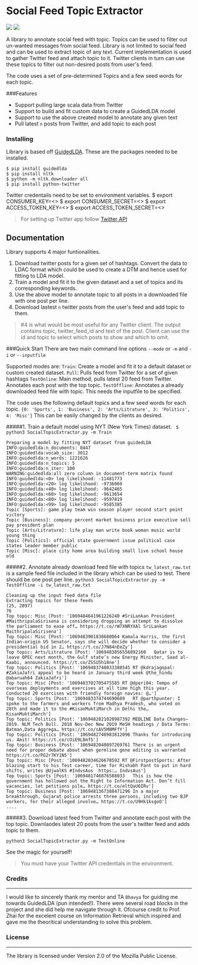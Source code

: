# Social Feed Topic Extractor

![](https://img.shields.io/github/tag/pandao/editor.md.svg) ![](https://img.shields.io/github/release/pandao/editor.md.svg)

A library to annotate social feed with topic. Topics can be used to filter out un-wanted messages from social feed. Library is not limited to social feed and can be used to extract topic of any text. Current implementation is used to gather Twitter feed and attach topic to it. Twitter clients in turn can use these topics to filter out non-desired posts from user's feed.

The code uses a set of pre-determined Topics and a few seed words for each topic.


###Features
- Support pulling large scala data from Twitter
- Support to build and fit custom data to create a GuidedLDA model
- Support to use the above created model to annotate any given text
- Pull latest `n` posts from Twitter, and add topic to each post

### Installing
Library is based off [GuidedLDA](http://github.com/vi3k6i5/GuidedLDA "GuidedLDA"). These are the packages needed to be installed.

    $ pip install guidedlda
    $ pip install nltk
    $ python -m nltk.downloader all
    $ pip install python-twitter

Twitter credentails need to be set to environment variables.
    $ export CONSUMER_KEY=<>
    $ export CONSUMER_SECRET=<>
    $ export ACCESS_TOKEN_KEY=<>
    $ export ACCESS_TOKEN_SECRET=<>

> For setting up Twitter app follow [Twitter API](https://developer.twitter.com/en/docs/basics/authentication/guides/access-tokens.html "Twitter API")

## Documentation
Library supports 4 major funtionalities.
1. Download twitter posts for a given set of hashtags. Convert the data to LDAC format which could be used to create a DTM and hence used for fitting to LDA model.
2. Train a model and fit it to the given dataset and a set of topics and its corresponding keywords.
3. Use the above model to annotate topic to all posts in a downloaded file with one post per line.
4. Download lastest `n` twitter posts from the user's feed and add topic to them.

 >  \#4 is what would be most useful for any Twitter client. The output contains topic, twitter_feed_id and text of the post. Client can use the id and topic to select which posts to show and which to omit.

###Quick Start
There are two main command line options `--mode` or `-m` and `-i` or `--inputfile`

Supported modes are:
`Train`:  Create a model and fit it to a default dataset or custom created dataset. 
`Pull`:  Pulls feed from Twitter for a set of given hashtags
`TestOnline`:  Main method, pulls latest 20 feed from Twitter. Annotates each post with the top topic.
`TestOffline`: Annotates a already downloaded feed file with topic. This needs the inputfile to be specified.


The code uses the following default topics and a few seed words for each topic.
`{0: 'Sports', 1: 'Business', 2: 'Arts/Litrature', 3: 'Politics', 4: 'Misc'}` This can be easily changed by the clients as desired.


#####1. Train a default model using NYT (New York Times) dataset.
` $ python3 SocialTopicExtractor.py -m Train`

    Preparing a model by fitting NYT dataset from guidedLDA
    INFO:guidedlda:n_documents: 8447
    INFO:guidedlda:vocab_size: 3012
    INFO:guidedlda:n_words: 1221626
    INFO:guidedlda:n_topics: 5
    INFO:guidedlda:n_iter: 100
    WARNING:guidedlda:all zero column in document-term matrix found
    INFO:guidedlda:<0> log likelihood: -11481773
    INFO:guidedlda:<20> log likelihood: -9736069
    INFO:guidedlda:<40> log likelihood: -9642465
    INFO:guidedlda:<60> log likelihood: -9613654
    INFO:guidedlda:<80> log likelihood: -9597819
    INFO:guidedlda:<99> log likelihood: -9585385
    Topic [Sports]: game play team win season player second start point victory
    Topic [Business]: company percent market business price executive sell pay president plan
    Topic [Arts/Litrature]: life play man write book woman music world young thing
    Topic [Politics]: official state government issue political case states leader member public
    Topic [Misc]: place city home area building small live school house old


#####2. Annotate already download feed file with topics
`tw_latest_raw.txt` is a sample feed file included in the library which can be used to test. There should be one post per line.
`python3 SocialTopicExtractor.py -m TestOffline -i tw_latest_raw.txt`

    Cleaning up the input feed data file
    Extracting topics for these feeds
    (25, 2897)
    76
    Top topic: Misc [Post: '1069484641961226240 #SriLankan President #MaithripalaSirisena is considering dropping an attempt to dissolve the parliament to ease off… https://t.co/rW7XNRYXAl SriLankan MaithripalaSirisena']
    Top topic: Misc [Post: '1069483901838680064 Kamala Harris, the first Indian-origin US Senator, says she will decide whether to consider a presidential bid in 2… https://t.co/J7N84nEeZy']
    Top topic: Arts/Litrature [Post: '1069483856556892160   Qatar is to leave OPEC next month, the Gulf state’s new Energy Minister, Saad al-Kaabi, announced. https://t.co/ZSSU5h18ne']
    Top topic: Politics [Post: '1069483748033388545 RT @kdrajagopal: #ZakiaJafri appeal to be heard in January third week @the_hindu @abaruah64 ZakiaJafri']
    Top topic: Misc [Post: '1069483702705475585 RT @dperi84: Tempo of overseas deployments and exercises at all time high this year. Conducted 20 exercises with friendly foreign navies: @…']
    Top topic: Sports [Post: '1069483374744690689   RT @parthpunter: I spoke to the farmers and workers from Madhya Pradesh, who voted on 28th and made it to the #KisanMuktiMarch in Delhi the… KisanMuktiMarch']
    Top topic: Politics [Post: '1069482821020987392 MEDLINE Data Changes—2019. NLM Tech Bull. 2018 Nov-Dec New 2019 MeSH headings / Data Terms: Batman,Data Aggrega… https://t.co/sAV5M8MFfY']
    Top topic: Politics [Post: '1069482748983812096 Thanks for introducing us. Amit! https://t.co/cOiE9L8mf5']
    Top topic: Business [Post: '1069482040897269761 There is an urgent need for proper debate about when germline gene editing is warranted https://t.co/PG2r7KY1N5']
    Top topic: Misc [Post: '1069482034626670592 RT @FirstpostSports: After blazing start to his Test career, time for Rishabh Pant to put in hard shifts, writes @UjwalKS #IndvsAus  https:… IndvsAus']
    Top topic: Sports [Post: '1069481746876588033   This is how the government has hollowed out the Right to Information Act. Don’t fill vacancies, let petitions pile… https://t.co/eltQaU6IRv']
    Top topic: Business [Post: '1069481367388471296 In a major breakthrough, Gujarat police arrests three persons, including two BJP workers, for their alleged involve… https://t.co/U9Hk1ksgoO']
    ....

#####3. Download latest feed from Twitter and annotate each post with the top topic.
Downlaodes latest 20 posts from the user's twitter feed and adds topic to them.

`python3 SocialTopicExtractor.py -m TestOnline`

See the magic for yourself! 
> You must have your Twitter API credentials in the environment.

### Credits
-------
I would like to sincerely thank my mentor and TA `Bhavya` for guiding me towards GuidedLDA (pun intended!). There were several road blocks in the project and she did help me navigate through it. 
Ofcourse credit to Prof. Zhai for the excelent course on Information Retrieval which inspired and gave me the theoritical understanding to solve this problem.

### License
-------
The library is licensed under Version 2.0 of the Mozilla Public License.
